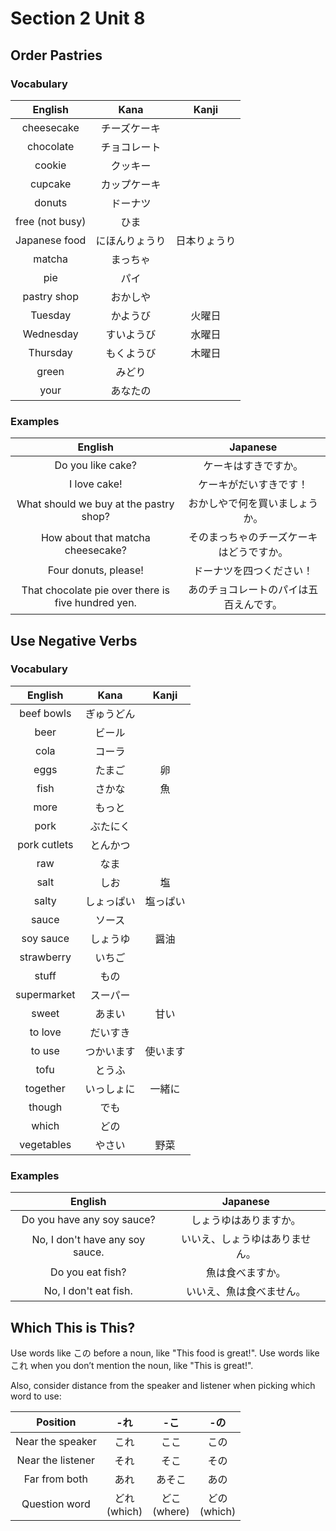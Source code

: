 # Section 2 Unit 8
## Order Pastries
### Vocabulary
| English | Kana | Kanji |
|:-------:|:----:|:-----:|
| cheesecake | チーズケーキ | |
| chocolate | チョコレート | |
| cookie | クッキー | |
| cupcake | カップケーキ | |
| donuts | ドーナツ | |
| free (not busy) | ひま | |
| Japanese food | にほんりょうり | 日本りょうり |
| matcha | まっちゃ | |
| pie | パイ | |
| pastry shop | おかしや | |
| Tuesday | かようび | 火曜日 |
| Wednesday | すいようび | 水曜日 |
| Thursday | もくようび | 木曜日 |
| green | みどり | |
| your | あなたの | |

### Examples
| English | Japanese |
|:-------:|:--------:|
| Do you like cake? | ケーキはすきですか。 |
| I love cake! | ケーキがだいすきです！ |
| What should we buy at the pastry shop? | おかしやで何を買いましょうか。 |
| How about that matcha cheesecake? | そのまっちゃのチーズケーキはどうですか。 |
| Four donuts, please! | ドーナツを四つください！ |
| That chocolate pie over there is five hundred yen. | あのチョコレートのパイは五百えんです。 |

## Use Negative Verbs
### Vocabulary
| English | Kana | Kanji |
|:-------:|:----:|:-----:|
| beef bowls | ぎゅうどん | |
| beer | ビール | |
| cola | コーラ | |
| eggs | たまご | 卵 |
| fish | さかな | 魚 |
| more | もっと | |
| pork | ぶたにく | |
| pork cutlets | とんかつ | |
| raw | なま | |
| salt | しお | 塩 |
| salty | しょっぱい | 塩っぱい |
| sauce | ソース | |
| soy sauce | しょうゆ | 醤油 |
| strawberry | いちご | |
| stuff | もの | |
| supermarket | スーパー | |
| sweet | あまい | 甘い |
| to love | だいすき | |
| to use | つかいます | 使います |
| tofu | とうふ | |
| together | いっしょに | 一緒に |
| though | でも | |
| which | どの | |
| vegetables | やさい | 野菜 |

### Examples
| English | Japanese |
|:-------:|:--------:|
| Do you have any soy sauce? | しょうゆはありますか。 |
| No, I don't have any soy sauce. | いいえ、しょうゆはありません。 |
| Do you eat fish? | 魚は食べますか。 |
| No, I don't eat fish. | いいえ、魚は食べません。 |

## Which This is This?
Use words like この before a noun, like "This food is great!". Use words like 
これ when you don’t mention the noun, like "This is great!".

Also, consider distance from the speaker and listener when picking which word
to use:

| Position | -れ | -こ | -の |
|:--------:|:---:|:---:|:---:|
| Near the speaker | これ | ここ | この |
| Near the listener | それ | そこ | その |
| Far from both | あれ | あそこ | あの |
| Question word | どれ<br>(which) | どこ<br>(where) | どの<br>(which) |
